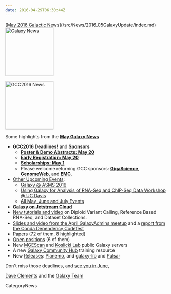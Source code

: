 ```yaml
---
date: 2016-04-29T06:30:44Z
---
```

<div class='newsItemHeader'>[May 2016 Galactic News](/src/News/2016_05GalaxyUpdate/index.md)</div>

<div class='right'>
<a href='/GalaxyUpdates/2016_05'><img src='/Images/GalaxyLogos/GalaxyNews.png' alt='Galaxy News' width=150 /></a><br />
<br />
<a href='/GalaxyUpdates/2016_05#gcc2016'><img src='/Images/Logos/GCC2016LogoTallBig.png' alt='GCC2016 News' width="150" /></a></div>


Some highlights from the **[May Galaxy News](/src/GalaxyUpdates/2016_05/index.md)**

* **[GCC2016](/GalaxyUpdates/2016_05#gcc2016) Deadlines!** and **[Sponsors](/GalaxyUpdates/2016_05#sponsors)**
  * **[Poster & Demo Abstracts: May 20](/GalaxyUpdates/2016_05#poster--demo-abstracts-may-20)**
  * **[Early Registration: May 20](/GalaxyUpdates/2016_05#early-registration-may-20)**
  * **[Scholarships: May 1](/GalaxyUpdates/2016_05#scholarships-may-1)**
  * Please welcome returning GCC sponsors: **[GigaScience](/GalaxyUpdates/2016_05#gigascience)**, **[GenomeWeb](/GalaxyUpdates/2016_05#genomeweb)**, and **[EMC](/GalaxyUpdates/2016_05#emc)**.
* [Other Upcoming Events](/GalaxyUpdates/2016_05#upcoming-events):
  * [Galaxy @ ASMS 2016](/GalaxyUpdates/2016_05#galaxy-at-asms-2016)
  * [Using Galaxy for Analysis of RNA-Seq and ChIP-Seq Data Workshop @ UC Davis](/GalaxyUpdates/2016_05#using-galaxy-for-analysis-of-rna-seq-and-chip-seq-data)
  * [All May, June and July Events](/GalaxyUpdates/2016_05#may-june-and-july-events)
* **[Galaxy on Jetstream Cloud](/GalaxyUpdates/2016_05#galaxy-on-jetstream-cloud)**
* [New tutorials and video](/GalaxyUpdates/2016_05#new-tutorials-and-video) on Diploid Variant Calling, Reference Based RNA-Seq, and Dataset Collections. 
* [Slides and video from the April GalaxyAdmins meetup](/GalaxyUpdates/2016_05#april-galaxyadmins-slides--video) and a [report from the Conda Dependency Codefest](/GalaxyUpdates/2016_05#conda-dependency-codefest-report) 
* [Papers](/GalaxyUpdates/2016_05#new-papers) (72 of them, 8 highlighted)
* [Open positions](/GalaxyUpdates/2016_05#whos-hiring) (6 of them)
* New [MGEScan](/GalaxyUpdates/2016_05#mgescan) and [Koslicki Lab](/GalaxyUpdates/2016_05#koslicki-lab) public Galaxy servers
* A new [Galaxy Community Hub](/GalaxyUpdates/2016_05#galaxy-community-hubs) training resource
* New [Releases](/GalaxyUpdates/2016_05#releases): [Planemo](/GalaxyUpdates/2016_05#planemo-0242), and [galaxy-lib](/GalaxyUpdates/2016_05#galaxy-lib-1670) and [Pulsar](/GalaxyUpdates/2016_05#pulsar)

Don't miss those deadlines, and [see you in June](https://gcc2016.iu.edu/),

[Dave Clements](/DaveClements) and the [Galaxy Team](/src/GalaxyTeam/index.md)


CategoryNews
